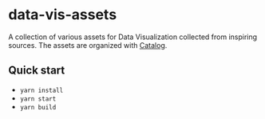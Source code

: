 # data-vis-assets

A collection of various assets for Data Visualization collected from inspiring sources. The assets are organized with [Catalog](https://www.catalog.style/).

## Quick start

- `yarn install`
- `yarn start`
- `yarn build`
